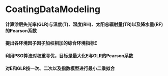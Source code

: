 # CoatingDataModeling
#### 计算涂层失光率(GLR)与温度(T)、湿度(RH)、太阳总辐射量(TR)以及降水量(RF)的Pearson系数
#### 提出各环境因子因子加权相加的综合环境指标E
#### 利用PSO算法对权重寻优，目标是最大化E与GLR的Pearson系数
#### 对E和GLR按一次、二次以及指数模型进行最小二乘拟合
